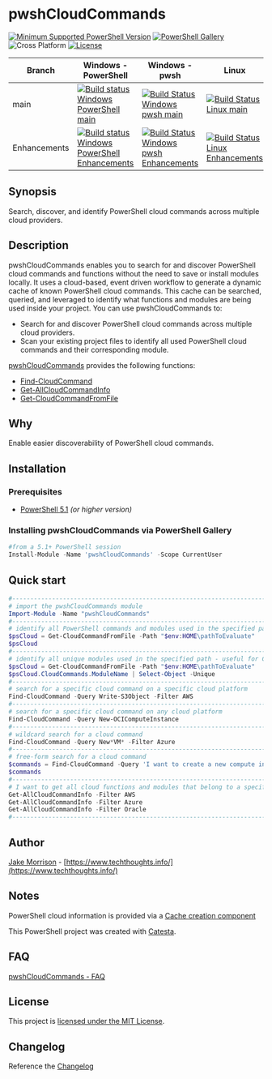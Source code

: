 # pwshCloudCommands

[![Minimum Supported PowerShell Version](https://img.shields.io/badge/PowerShell-5.1+-purple.svg)](https://github.com/PowerShell/PowerShell) [![PowerShell Gallery][psgallery-img]][psgallery-site] ![Cross Platform](https://img.shields.io/badge/platform-windows%20%7C%20macos%20%7C%20linux-lightgrey) [![License][license-badge]](LICENSE)

[psgallery-img]:   https://img.shields.io/powershellgallery/dt/pwshCloudCommands?label=Powershell%20Gallery&logo=powershell
[psgallery-site]:  https://www.powershellgallery.com/packages/pwshCloudCommands
[license-badge]:   https://img.shields.io/github/license/techthoughts2/pwshCloudCommands

Branch | Windows - PowerShell | Windows - pwsh | Linux | MacOS
--- | --- | --- | --- | --- |
main | [![Build status Windows PowerShell main](https://github.com/techthoughts2/pwshCloudCommands/actions/workflows/wf_Windows.yml/badge.svg?branch=main)](https://github.com/techthoughts2/pwshCloudCommands/actions/workflows/wf_Windows.yml) | [![Build Status Windows pwsh main](https://github.com/techthoughts2/pwshCloudCommands/actions/workflows/wf_Windows_Core.yml/badge.svg?branch=main)](https://github.com/techthoughts2/pwshCloudCommands/actions/workflows/wf_Windows_Core.yml) | [![Build Status Linux main](https://github.com/techthoughts2/pwshCloudCommands/actions/workflows/wf_Linux.yml/badge.svg?branch=main)](https://github.com/techthoughts2/pwshCloudCommands/actions/workflows/wf_Linux.yml) | [![Build Status MacOS main](https://github.com/techthoughts2/pwshCloudCommands/actions/workflows/wf_MacOS.yml/badge.svg?branch=main)](https://github.com/techthoughts2/pwshCloudCommands/actions/workflows/wf_MacOS.yml)
Enhancements | [![Build status Windows PowerShell Enhancements](https://github.com/techthoughts2/pwshCloudCommands/actions/workflows/wf_Windows.yml/badge.svg?branch=Enhancements)](https://github.com/techthoughts2/pwshCloudCommands/actions/workflows/wf_Windows.yml) | [![Build Status Windows pwsh Enhancements](https://github.com/techthoughts2/pwshCloudCommands/actions/workflows/wf_Windows_Core.yml/badge.svg?branch=Enhancements)](https://github.com/techthoughts2/pwshCloudCommands/actions/workflows/wf_Windows_Core.yml) | [![Build Status Linux Enhancements](https://github.com/techthoughts2/pwshCloudCommands/actions/workflows/wf_Linux.yml/badge.svg?branch=Enhancements)](https://github.com/techthoughts2/pwshCloudCommands/actions/workflows/wf_Linux.yml) | [![Build Status MacOS Enhancements](https://github.com/techthoughts2/pwshCloudCommands/actions/workflows/wf_MacOS.yml/badge.svg?branch=Enhancements)](https://github.com/techthoughts2/pwshCloudCommands/actions/workflows/wf_MacOS.yml)

## Synopsis

Search, discover, and identify PowerShell cloud commands across multiple cloud providers.

## Description

pwshCloudCommands enables you to search for and discover PowerShell cloud commands and functions without the need to save or install modules locally.
It uses a cloud-based, event driven workflow to generate a dynamic cache of known PowerShell cloud commands.
This cache can be searched, queried, and leveraged to identify what functions and modules are being used inside your project.
You can use pwshCloudCommands to:

* Search for and discover PowerShell cloud commands across multiple cloud providers.
* Scan your existing project files to identify all used PowerShell cloud commands and their corresponding module.

[pwshCloudCommands](docs/pwshCloudCommands.md) provides the following functions:

* [Find-CloudCommand](docs/Find-CloudCommand.md)
* [Get-AllCloudCommandInfo](docs/Get-AllCloudCommandInfo.md)
* [Get-CloudCommandFromFile](docs/Get-CloudCommandFromFile.md)

## Why

Enable easier discoverability of PowerShell cloud commands.

## Installation

### Prerequisites

* [PowerShell 5.1](https://github.com/PowerShell/PowerShell) *(or higher version)*

### Installing pwshCloudCommands via PowerShell Gallery

```powershell
#from a 5.1+ PowerShell session
Install-Module -Name 'pwshCloudCommands' -Scope CurrentUser
```

## Quick start

```powershell
#------------------------------------------------------------------------------------------------
# import the pwshCloudCommands module
Import-Module -Name "pwshCloudCommands"
#------------------------------------------------------------------------------------------------
# identify all PowerShell commands and modules used in the specified path
$psCloud = Get-CloudCommandFromFile -Path "$env:HOME\pathToEvaluate"
$psCloud
#------------------------------------------------------------------------------------------------
# identify all unique modules used in the specified path - useful for CI/CD bootstrapping
$psCloud = Get-CloudCommandFromFile -Path "$env:HOME\pathToEvaluate"
$psCloud.CloudCommands.ModuleName | Select-Object -Unique
#------------------------------------------------------------------------------------------------
# search for a specific cloud command on a specific cloud platform
Find-CloudCommand -Query Write-S3Object -Filter AWS
#------------------------------------------------------------------------------------------------
# search for a specific cloud command on any cloud platform
Find-CloudCommand -Query New-OCIComputeInstance
#------------------------------------------------------------------------------------------------
# wildcard search for a cloud command
Find-CloudCommand -Query New*VM* -Filter Azure
#------------------------------------------------------------------------------------------------
# free-form search for a cloud command
$commands = Find-CloudCommand -Query 'I want to create a new compute instance in Oracle Cloud'
$commands
#------------------------------------------------------------------------------------------------
# I want to get all cloud functions and modules that belong to a specific cloud platform
Get-AllCloudCommandInfo -Filter AWS
Get-AllCloudCommandInfo -Filter Azure
Get-AllCloudCommandInfo -Filter Oracle
#------------------------------------------------------------------------------------------------
```

## Author

[Jake Morrison](https://twitter.com/JakeMorrison) - [https://www.techthoughts.info/](https://www.techthoughts.info/)

## Notes

PowerShell cloud information is provided via a [Cache creation component](docs/pwshCloudCommands_cache_workflow.md)

This PowerShell project was created with [Catesta](https://github.com/techthoughts2/Catesta).

## FAQ

[pwshCloudCommands - FAQ](docs/pwshCloudCommands-FAQ.md)

## License

This project is [licensed under the MIT License](LICENSE).

## Changelog

Reference the [Changelog](.github/CHANGELOG.md)
